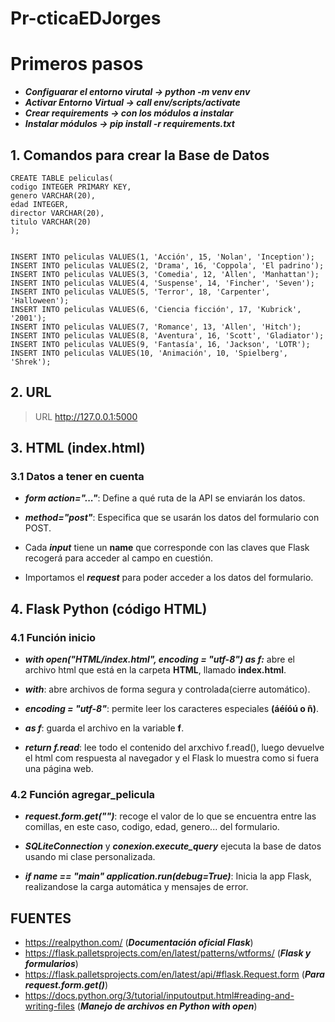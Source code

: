 # Pr-cticaEDJorges

# Primeros pasos <!--JORGE CASAS GÓMEZ-->
- ***Configuarar el entorno virutal -> python -m venv env***
- ***Activar Entorno Virtual -> call env/scripts/activate***
- ***Crear requirements -> con los módulos a instalar***
- ***Instalar módulos -> pip install -r requirements.txt***


## 1. Comandos para crear la Base de Datos <!--JORGE CASAS GÓMEZ-->

```
CREATE TABLE peliculas(
codigo INTEGER PRIMARY KEY,
genero VARCHAR(20),
edad INTEGER,
director VARCHAR(20),
titulo VARCHAR(20)
);


INSERT INTO peliculas VALUES(1, 'Acción', 15, 'Nolan', 'Inception');
INSERT INTO peliculas VALUES(2, 'Drama', 16, 'Coppola', 'El padrino');
INSERT INTO peliculas VALUES(3, 'Comedia', 12, 'Allen', 'Manhattan');
INSERT INTO peliculas VALUES(4, 'Suspense', 14, 'Fincher', 'Seven');
INSERT INTO peliculas VALUES(5, 'Terror', 18, 'Carpenter', 'Halloween');
INSERT INTO peliculas VALUES(6, 'Ciencia ficción', 17, 'Kubrick', '2001');
INSERT INTO peliculas VALUES(7, 'Romance', 13, 'Allen', 'Hitch');
INSERT INTO peliculas VALUES(8, 'Aventura', 16, 'Scott', 'Gladiator');
INSERT INTO peliculas VALUES(9, 'Fantasía', 16, 'Jackson', 'LOTR');
INSERT INTO peliculas VALUES(10, 'Animación', 10, 'Spielberg', 'Shrek');
```
## 2. URL 
> URL http://127.0.0.1:5000

## 3. HTML (index.html) <!--JORGE CASAS GÓMEZ-->

### 3.1 Datos a tener en cuenta <!--JORGE CASAS GÓMEZ-->
- ***form action="..."***: Define a qué ruta de la API se enviarán los datos.

- ***method="post"***: Especifica que se usarán los datos del formulario con POST.

- Cada ***input*** tiene un **name** que corresponde con las claves que Flask recogerá para acceder al campo en cuestión.

- Importamos el ***request*** para poder acceder a los datos del formulario.


## 4. Flask Python (código HTML) <!--JORGE CASAS GÓMEZ-->

### 4.1 Función inicio <!--JORGE CASAS GÓMEZ-->

- ***with open("HTML/index.html", encoding = "utf-8") as f:*** abre el archivo html que está en la carpeta **HTML**, llamado **index.html**.

- ***with***: abre archivos de forma segura y controlada(cierre automático).

- ***encoding = "utf-8"***: permite leer los caracteres especiales **(áéíóú o ñ)**.

- ***as f***: guarda el archivo en la variable **f**.

- ***return f.read***: lee todo el contenido del arxchivo f.read(), luego devuelve el html com respuesta al navegador y el Flask lo muestra como si fuera una página web.


### 4.2 Función agregar_pelicula <!--JORGE CASAS GÓMEZ-->

- ***request.form.get("")***: recoge el valor de lo que se encuentra entre las comillas, en este caso, codigo, edad, genero... del formulario.

- ***SQLiteConnection*** y ***conexion.execute_query*** ejecuta la base de datos usando mi clase personalizada.

- ***if __name__ == "__main__"
    application.run(debug=True)***: Inicia la app Flask, realizandose la carga automática y mensajes de error.


## FUENTES <!--JORGE CASAS GÓMEZ-->

- https://realpython.com/ (***Documentación oficial Flask***)
- https://flask.palletsprojects.com/en/latest/patterns/wtforms/ (***Flask y formularios***)
- https://flask.palletsprojects.com/en/latest/api/#flask.Request.form (***Para request.form.get()***)
- https://docs.python.org/3/tutorial/inputoutput.html#reading-and-writing-files (***Manejo de archivos en Python with open***)



